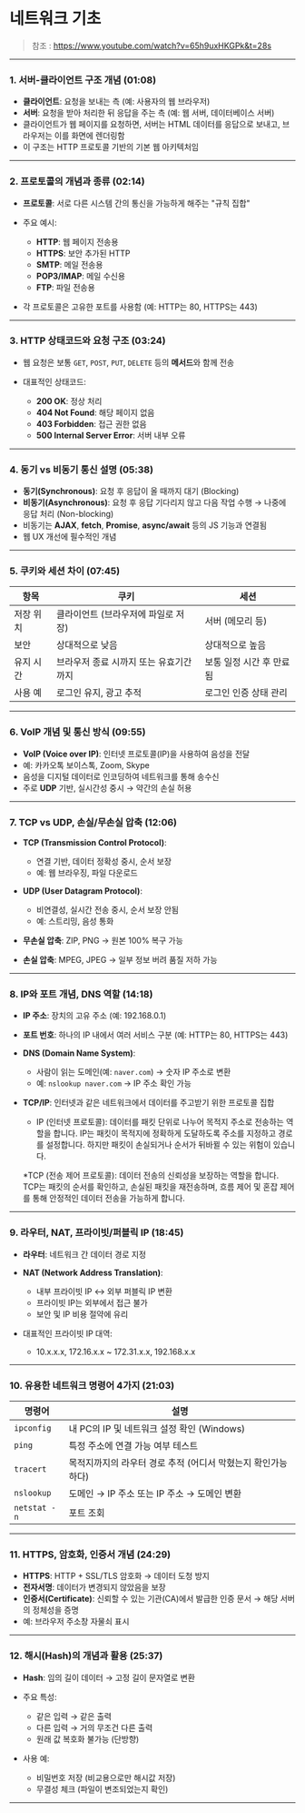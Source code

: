 # 네트워크 기초

> 참조 : https://www.youtube.com/watch?v=65h9uxHKGPk&t=28s

---

### 1. **서버-클라이언트 구조 개념** (01:08)

* **클라이언트**: 요청을 보내는 측 (예: 사용자의 웹 브라우저)
* **서버**: 요청을 받아 처리한 뒤 응답을 주는 측 (예: 웹 서버, 데이터베이스 서버)
* 클라이언트가 웹 페이지를 요청하면, 서버는 HTML 데이터를 응답으로 보내고, 브라우저는 이를 화면에 렌더링함
* 이 구조는 HTTP 프로토콜 기반의 기본 웹 아키텍처임

---

### 2. **프로토콜의 개념과 종류** (02:14)

* **프로토콜**: 서로 다른 시스템 간의 통신을 가능하게 해주는 "규칙 집합"
* 주요 예시:

  * **HTTP**: 웹 페이지 전송용
  * **HTTPS**: 보안 추가된 HTTP
  * **SMTP**: 메일 전송용
  * **POP3/IMAP**: 메일 수신용
  * **FTP**: 파일 전송용
* 각 프로토콜은 고유한 포트를 사용함 (예: HTTP는 80, HTTPS는 443)

---

### 3. **HTTP 상태코드와 요청 구조** (03:24)

* 웹 요청은 보통 `GET`, `POST`, `PUT`, `DELETE` 등의 **메서드**와 함께 전송
* 대표적인 상태코드:

  * **200 OK**: 정상 처리
  * **404 Not Found**: 해당 페이지 없음
  * **403 Forbidden**: 접근 권한 없음
  * **500 Internal Server Error**: 서버 내부 오류

---

### 4. **동기 vs 비동기 통신 설명** (05:38)

* **동기(Synchronous)**: 요청 후 응답이 올 때까지 대기 (Blocking)
* **비동기(Asynchronous)**: 요청 후 응답 기다리지 않고 다음 작업 수행 → 나중에 응답 처리 (Non-blocking)
* 비동기는 **AJAX**, **fetch**, **Promise**, **async/await** 등의 JS 기능과 연결됨
* 웹 UX 개선에 필수적인 개념

---

### 5. **쿠키와 세션 차이** (07:45)

| 항목    | 쿠키                    | 세션             |
| ----- | --------------------- | -------------- |
| 저장 위치 | 클라이언트 (브라우저에 파일로 저장)  | 서버 (메모리 등)     |
| 보안    | 상대적으로 낮음              | 상대적으로 높음       |
| 유지 시간 | 브라우저 종료 시까지 또는 유효기간까지 | 보통 일정 시간 후 만료됨 |
| 사용 예  | 로그인 유지, 광고 추적         | 로그인 인증 상태 관리   |

---

### 6. **VoIP 개념 및 통신 방식** (09:55)

* **VoIP (Voice over IP)**: 인터넷 프로토콜(IP)을 사용하여 음성을 전달
* 예: 카카오톡 보이스톡, Zoom, Skype
* 음성을 디지털 데이터로 인코딩하여 네트워크를 통해 송수신
* 주로 **UDP** 기반, 실시간성 중시 → 약간의 손실 허용

---

### 7. **TCP vs UDP, 손실/무손실 압축** (12:06)

* **TCP (Transmission Control Protocol)**:

  * 연결 기반, 데이터 정확성 중시, 순서 보장
  * 예: 웹 브라우징, 파일 다운로드

* **UDP (User Datagram Protocol)**:

  * 비연결성, 실시간 전송 중시, 순서 보장 안됨
  * 예: 스트리밍, 음성 통화

* **무손실 압축**: ZIP, PNG → 원본 100% 복구 가능
* **손실 압축**: MPEG, JPEG → 일부 정보 버려 품질 저하 가능

---

### 8. **IP와 포트 개념, DNS 역할** (14:18)

* **IP 주소**: 장치의 고유 주소 (예: 192.168.0.1)
* **포트 번호**: 하나의 IP 내에서 여러 서비스 구분 (예: HTTP는 80, HTTPS는 443)
* **DNS (Domain Name System)**:

  * 사람이 읽는 도메인(예: `naver.com`) → 숫자 IP 주소로 변환
  * 예: `nslookup naver.com` → IP 주소 확인 가능

* **TCP/IP**: 인터넷과 같은 네트워크에서 데이터를 주고받기 위한 프로토콜 집합
    * IP (인터넷 프로토콜):
        데이터를 패킷 단위로 나누어 목적지 주소로 전송하는 역할을 합니다. IP는 패킷이 목적지에 정확하게 도달하도록 주소를 지정하고 경로를 설정합니다. 하지만 패킷이 손실되거나 순서가 뒤바뀔 수 있는 위험이 있습니다. 

    *TCP (전송 제어 프로토콜):
        데이터 전송의 신뢰성을 보장하는 역할을 합니다. TCP는 패킷의 순서를 확인하고, 손실된 패킷을 재전송하며, 흐름 제어 및 혼잡 제어를 통해 안정적인 데이터 전송을 가능하게 합니다. 

---

### 9. **라우터, NAT, 프라이빗/퍼블릭 IP** (18:45)

* **라우터**: 네트워크 간 데이터 경로 지정
* **NAT (Network Address Translation)**:
  * 내부 프라이빗 IP ↔ 외부 퍼블릭 IP 변환
  * 프라이빗 IP는 외부에서 접근 불가
  * 보안 및 IP 비용 절약에 유리

* 대표적인 프라이빗 IP 대역:
  * 10.x.x.x, 172.16.x.x \~ 172.31.x.x, 192.168.x.x

---

### 10. **유용한 네트워크 명령어 4가지** (21:03)

| 명령어        | 설명                              |
| ---------- | ------------------------------- |
| `ipconfig` | 내 PC의 IP 및 네트워크 설정 확인 (Windows) |
| `ping`     | 특정 주소에 연결 가능 여부 테스트             |
| `tracert`  | 목적지까지의 라우터 경로 추적 (어디서 막혔는지 확인가능하다)              |
| `nslookup` | 도메인 → IP 주소 또는 IP 주소 → 도메인  변환          |
| `netstat -n` | 포트 조회              |

---

### 11. **HTTPS, 암호화, 인증서 개념** (24:29)

* **HTTPS**: HTTP + SSL/TLS 암호화 → 데이터 도청 방지
* **전자서명**: 데이터가 변경되지 않았음을 보장
* **인증서(Certificate)**: 신뢰할 수 있는 기관(CA)에서 발급한 인증 문서 → 해당 서버의 정체성을 증명
* 예: 브라우저 주소창 자물쇠 표시

---

### 12. **해시(Hash)의 개념과 활용** (25:37)

* **Hash**: 임의 길이 데이터 → 고정 길이 문자열로 변환
* 주요 특성:
  * 같은 입력 → 같은 출력
  * 다른 입력 → 거의 무조건 다른 출력
  * 원래 값 복호화 불가능 (단방향)

* 사용 예:
  * 비밀번호 저장 (비교용으로만 해시값 저장)
  * 무결성 체크 (파일이 변조되었는지 확인)

---



